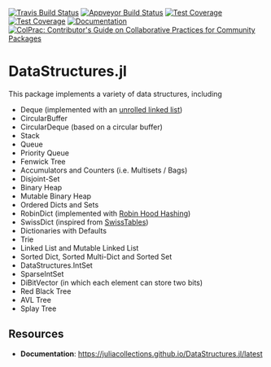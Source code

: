 [![Travis Build Status](https://travis-ci.org/JuliaCollections/DataStructures.jl.svg?branch=master)](https://travis-ci.org/JuliaCollections/DataStructures.jl)
[![Appveyor Build Status](https://ci.appveyor.com/api/projects/status/5gw9xok4e58aixsv?svg=true)](https://ci.appveyor.com/project/kmsquire/datastructures-jl)
[![Test Coverage](https://coveralls.io/repos/github/JuliaCollections/DataStructures.jl/badge.svg?branch=master)](https://coveralls.io/github/JuliaCollections/DataStructures.jl?branch=master)
[![Test Coverage](https://codecov.io/github/JuliaCollections/DataStructures.jl/coverage.svg?branch=master)](https://codecov.io/github/JuliaCollections/DataStructures.jl?branch=master)
[![Documentation](https://img.shields.io/badge/docs-latest-blue.svg)](https://juliacollections.github.io/DataStructures.jl/latest)
[![ColPrac: Contributor's Guide on Collaborative Practices for Community Packages](https://img.shields.io/badge/ColPrac-Contributor's%20Guide-blueviolet)](https://github.com/SciML/ColPrac)

DataStructures.jl
=================

This package implements a variety of data structures, including

-   Deque (implemented with an [unrolled linked list](https://en.wikipedia.org/wiki/Unrolled_linked_list))
-   CircularBuffer
-   CircularDeque (based on a circular buffer)
-   Stack
-   Queue
-   Priority Queue
-   Fenwick Tree
-   Accumulators and Counters (i.e. Multisets / Bags)
-   Disjoint-Set
-   Binary Heap
-   Mutable Binary Heap
-   Ordered Dicts and Sets
-   RobinDict (implemented with [Robin Hood Hashing](https://cs.uwaterloo.ca/research/tr/1986/CS-86-14.pdf))
-   SwissDict (inspired from [SwissTables](https://abseil.io/blog/20180927-swisstables))
-   Dictionaries with Defaults
-   Trie
-   Linked List and Mutable Linked List
-   Sorted Dict, Sorted Multi-Dict and Sorted Set
-   DataStructures.IntSet
-   SparseIntSet
-   DiBitVector (in which each element can store two bits)
-   Red Black Tree
-   AVL Tree
-   Splay Tree

Resources
---------

-   **Documentation**: https://juliacollections.github.io/DataStructures.jl/latest
